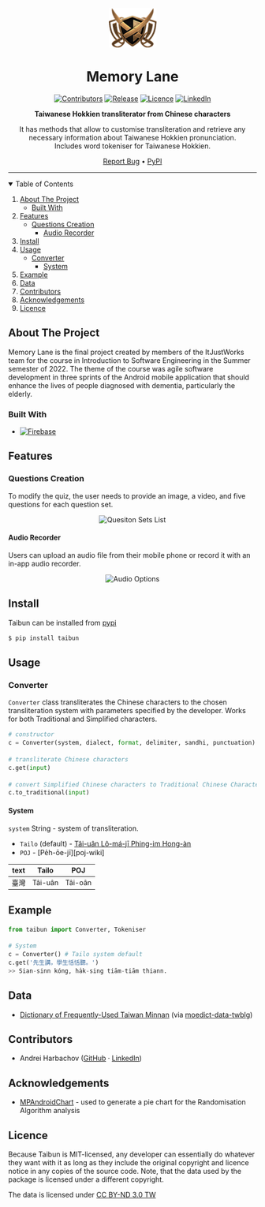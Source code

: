 <!-- PROJECT LOGO -->
<div align="center">
  <a href="https://github.com/andreihar/memory-lane">
    <img src="src/assets/logo.png" alt="Logo" width="97" height="80">
  </a>
  
# Memory Lane



<!-- PROJECT SHIELDS -->
[![Contributors][contributors-badge]][contributors]
[![Release][release-badge]][release]
[![Licence][licence-badge]][licence]
[![LinkedIn][linkedin-badge]][linkedin]

**Taiwanese Hokkien transliterator from Chinese characters**

It has methods that allow to customise transliteration and retrieve any necessary information about Taiwanese Hokkien pronunciation.<br />
Includes word tokeniser for Taiwanese Hokkien.

[Report Bug][bug] •
[PyPI][pypi]

</div>



---



<!-- TABLE OF CONTENTS -->
<details open>
  <summary>Table of Contents</summary>
  <ol>
    <li>
      <a href="#about-the-project">About The Project</a>
      <ul>
        <li><a href="#built-with">Built With</a></li>
      </ul>
    </li>
    <li>
      <a href="#features">Features</a>
      <ul>
        <li>
          <a href="#questions-creation">Questions Creation</a>
          <ul>
            <li><a href="#audio-recorder">Audio Recorder</a></li>
          </ul>
        </li>
      </ul>
    </li>
    <li><a href="#install">Install</a></li>
    <li>
      <a href="#usage">Usage</a>
      <ul>
        <li>
          <a href="#converter">Converter</a>
          <ul>
            <li><a href="#system">System</a></li>
          </ul>
        </li>
      </ul>
    </li>
    <li><a href="#example">Example</a></li>
    <li><a href="#data">Data</a></li>
    <li><a href="#contributors">Contributors</a></li>
    <li><a href="#acknowledgements">Acknowledgements</a></li>
    <li><a href="#licence">Licence</a></li>
  </ol>
</details>



<!-- ABOUT THE PROJECT -->
## About The Project

Memory Lane is the final project created by members of the ItJustWorks team for the course in Introduction to Software Engineering in the Summer semester of 2022. The theme of the course was agile software development in three sprints of the Android mobile application that should enhance the lives of people diagnosed with dementia, particularly the elderly.

### Built With

* [![Firebase][firebase-badge]][firebase]



<!-- FEATURES -->
## Features

### Questions Creation

To modify the quiz, the user needs to provide an image, a video, and five questions for each question set.

<p align="center">
<img src="readme/question_sets_list.jpg" alt="Quesiton Sets List" width="200">
</p>

#### Audio Recorder

Users can upload an audio file from their mobile phone or record it with an in-app audio recorder.

<p align="center">
<img src="readme/audio_option.jpg" alt="Audio Options" width="200">
</p>



<!-- INSTALL -->
## Install

Taibun can be installed from [pypi][pypi]

```bash
$ pip install taibun
```



<!-- USAGE -->
## Usage

### Converter

`Converter` class transliterates the Chinese characters to the chosen transliteration system with parameters specified by the developer. Works for both Traditional and Simplified characters.

```python
# constructor
c = Converter(system, dialect, format, delimiter, sandhi, punctuation)

# transliterate Chinese characters
c.get(input)

# convert Simplified Chinese characters to Traditional Chinese Characters
c.to_traditional(input)
```

#### System

`system` String - system of transliteration.

* `Tailo` (default) - [Tâi-uân Lô-má-jī Phing-im Hong-àn][tailo-wiki]
* `POJ` - [Pe̍h-ōe-jī][poj-wiki]

| text | Tailo   | POJ     |
|------|---------|---------|
| 臺灣 | Tâi-uân | Tâi-oân |



<!-- EXAMPLE -->
## Example

```python
from taibun import Converter, Tokeniser

# System
c = Converter() # Tailo system default
c.get('先生講，學生恬恬聽。')
>> Sian-sinn kóng, ha̍k-sing tiām-tiām thiann.
```



<!-- DATA -->
## Data

- [Dictionary of Frequently-Used Taiwan Minnan][dictionary] (via [moedict-data-twblg][dictionary-via])



<!-- CONTRIBUTORS -->
## Contributors

- Andrei Harbachov ([GitHub][andrei-github] · [LinkedIn][andrei-linkedin])



<!-- ACKNOWLEDGEMENTS -->
## Acknowledgements

- [MPAndroidChart][androidchart] - used to generate a pie chart for the Randomisation Algorithm analysis



<!-- LICENCE -->
## Licence

Because Taibun is MIT-licensed, any developer can essentially do whatever they want with it as long as they include the original copyright and licence notice in any copies of the source code. Note, that the data used by the package is licensed under a different copyright.

The data is licensed under [CC BY-ND 3.0 TW][distionary-cc]



<!-- MARKDOWN LINKS -->
<!-- Badges and their links -->
[contributors-badge]: https://img.shields.io/badge/Contributors-5-44cc11?style=for-the-badge
[contributors]: #contributors
[release-badge]: https://img.shields.io/github/v/release/andreihar/memory-lane?color=38618c&style=for-the-badge
[release]: https://github.com/andreihar/memory-lane/releases
[licence-badge]: https://img.shields.io/github/license/andreihar/taibun.svg?color=000000&style=for-the-badge
[licence]: LICENSE
[linkedin-badge]: https://img.shields.io/badge/LinkedIn-0077B5?style=for-the-badge&logo=linkedin&logoColor=white
[linkedin]: https://www.linkedin.com/in/andrei-harbachov/
[firebase-badge]: https://img.shields.io/badge/Firebase-4c4c4c?style=for-the-badge&logo=firebase&logoColor=23039BE5
[firebase]: https://firebase.google.com/

<!-- Technical links -->
[pypi]: https://pypi.org/project/taibun
[bug]: https://github.com/andreihar/taibun/issues
[dictionary]: https://twblg.dict.edu.tw/holodict_new/
[dictionary-via]: https://github.com/g0v/moedict-data-twblg
[distionary-cc]: https://creativecommons.org/licenses/by-nd/3.0/tw/deed.en
[androidchart]: https://github.com/PhilJay/MPAndroidChart

<!-- Other links -->
[tailo-wiki]: https://en.wikipedia.org/wiki/T%C3%A2i-u%C3%A2n_L%C3%B4-m%C3%A1-j%C4%AB_Phing-im_Hong-%C3%A0n

<!-- Socials -->
[andrei-linkedin]: https://www.linkedin.com/in/andrei-harbachov/
[andrei-github]: https://github.com/andreihar